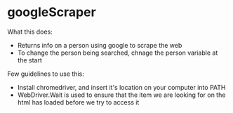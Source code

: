 # googleScraper

What this does:
- Returns info on a person using google to scrape the web
- To change the person being searched, chnage the person variable at the start

Few guidelines to use this:
- Install chromedriver, and insert it's location on your computer into PATH
- WebDriver.Wait is used to ensure that the item we are looking for on the html has loaded before we try to access it